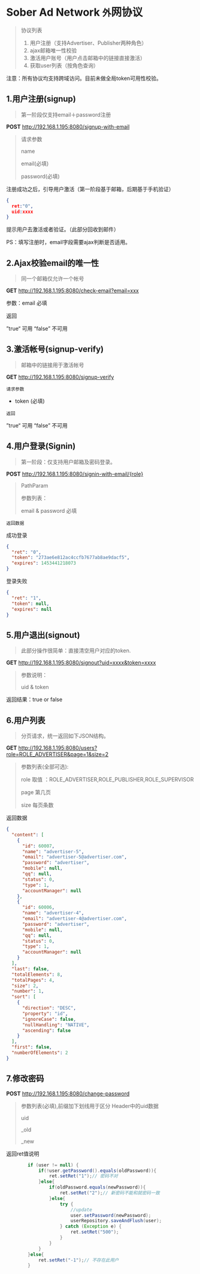# Sober Ad Network `外`网协议

> 协议列表
> 
> 1. 用户注册（支持Advertiser、Publisher两种角色）
> 2. ajax邮箱唯一性校验
> 3. 激活用户账号（用户点击邮箱中的链接直接激活）
> 4. 获取user列表（按角色查询）

注意：所有协议均支持跨域访问。目前未做全局token可用性校验。

## 1.用户注册(signup)

> 第一阶段仅支持email＋password注册

**POST** http://192.168.1.195:8080/signup-with-email

> 请求参数
> 
> name
> 
> email(必填)
> 
> password(必填)

注册成功之后，引导用户激活（第一阶段基于邮箱，后期基于手机验证）

``` JSON
{
  ret:"0",
  uid:xxxx
}
```

提示用户去激活或者验证。（此部分回收到邮件）

PS：填写注册时，email字段需要ajax判断是否适用。

## 2.Ajax校验email的唯一性

> 同一个邮箱仅允许一个帐号

**GET** http://192.168.1.195:8080/check-email?email=xxx

参数：email 必填

返回

”true“ 可用 “false” 不可用

## 3.激活帐号(signup-verify)

> 邮箱中的链接用于激活帐号

**GET** http://192.168.1.195:8080/signup-verify

`请求参数`

* token (必填)

`返回`

”true“ 可用 “false” 不可用

## 4.用户登录(Signin)

> 第一阶段：仅支持用户邮箱及密码登录。

**POST** http://192.168.1.195:8080/signin-with-email/{role}

> PathParam
> 
> 参数列表：
> 
> email & password 必填

`返回数据`

成功登录

``` JSON
{
  "ret": "0", 
  "token": "273ae6e812ac4ccfb7677ab8ae9dacf5", 
  "expires": 1453441218073
}
```

登录失败

``` JSON
{
  "ret": "1", 
  "token": null, 
  "expires": null
}
```

## 5.用户退出(signout)

> 此部分操作很简单：直接清空用户对应的token.

**GET** http://192.168.1.195:8080/signout?uid=xxxx&token=xxxx

> 参数说明：
> 
> uid & token

返回结果：true or false 

## 6.用户列表

> 分页请求，统一返回如下JSON结构。

**GET** http://192.168.1.195:8080/users?role=ROLE_ADVERTISER&page=1&size=2

> 参数列表(全部可选):
> 
> role  取值 ：ROLE_ADVERTISER,ROLE_PUBLISHER,ROLE_SUPERVISOR
> 
> page 第几页
> 
> size   每页条数

返回数据

``` JSON
{
  "content": [
    {
      "id": 60007, 
      "name": "advertiser-5", 
      "email": "advertiser-5@advertiser.com", 
      "password": "advertiser", 
      "mobile": null, 
      "qq": null, 
      "status": 0, 
      "type": 1, 
      "accountManager": null
    }, 
    {
      "id": 60006, 
      "name": "advertiser-4", 
      "email": "advertiser-4@advertiser.com", 
      "password": "advertiser", 
      "mobile": null, 
      "qq": null, 
      "status": 0, 
      "type": 1, 
      "accountManager": null
    }
  ], 
  "last": false, 
  "totalElements": 8, 
  "totalPages": 4, 
  "size": 2, 
  "number": 1, 
  "sort": [
    {
      "direction": "DESC", 
      "property": "id", 
      "ignoreCase": false, 
      "nullHandling": "NATIVE", 
      "ascending": false
    }
  ], 
  "first": false, 
  "numberOfElements": 2
}
```

## 7.修改密码

**POST** http://192.168.1.195:8080/change-password

> 参数列表(必填),前缀加下划线用于区分 Header中的uid数据
> 
> uid
> 
> _old
> 
> _new

返回ret值说明

``` JAVA
		if (user != null) {
			if(!user.getPassword().equals(oldPassword)){
				ret.setRet("1");// 密码不对
			}else{
				if(oldPassword.equals(newPassword)){
					ret.setRet("2");// 新密码不能和就密码一致
				}else{
					try {
						//update 
						user.setPassword(newPassword);
						userRepository.saveAndFlush(user);
					} catch (Exception e) {
						ret.setRet("500");
					}
				}
			}
		}else{
			ret.setRet("-1");// 不存在此用户
		}
```

